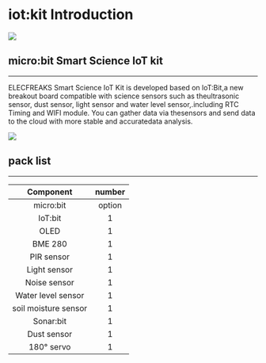 # iot:kit Introduction

![](https://raw.githubusercontent.com/elecfreaks/learn-cn/master/microbitKit/iot_kit/images/iot_kit_03.jpg)
## micro:bit Smart Science IoT kit
---

ELECFREAKS Smart Science IoT Kit is developed based on loT:Bit,a new breakout board compatible with science sensors such as theultrasonic sensor, dust sensor, light sensor and water level sensor,.including RTC Timing and WIFI module. 
You can gather data via thesensors and send data to the cloud with more stable and accuratedata analysis.

![](https://raw.githubusercontent.com/elecfreaks/learn-cn/master/microbitKit/iot_kit/images/iot_kit_04.jpg)
## pack list ##
---

|Component|number|
|:-:|:-:|
|micro:bit|option|[micro:bit official website:https://microbit.org/](https://microbit.org)|
|IoT:bit|1| [IoT user guide](http://www.elecfreaks.com/learn-en/microbitKit/iot_kit/iot_bit.html)|
|OLED|1|[OLED brochures](http://www.elecfreaks.com/learn-en/microbitOctopus/output/octopus_ef03155.html)|
|BME 280|1|[BME280 brochures](http://www.elecfreaks.com/learn-en/microbitOctopus/sensor/octopus_ef04087.html)
|PIR sensor|1|[PIR Brochures](http://www.elecfreaks.com/learn-en/microbitOctopus/sensor/octopus_ef04055.html)|
|Light sensor|1|[Light Sensors Brochures](http://www.elecfreaks.com/learn-en/microbitOctopus/sensor/octopus_ef04032.html)|
|Noise sensor|1||[Noise Sensor brochures](http://www.elecfreaks.com/learn-en/microbitOctopus/sensor/octopus_ef04081.html)|
|Water level sensor|1|[Water Level Sensor brochures](http://www.elecfreaks.com/learn-en/microbitOctopus/sensor/octopus_ef04094.html)|
|soil moisture sensor|1|[Soil Moisture Sensor Brochures](http://www.elecfreaks.com/learn-en/microbitOctopus/sensor/octopus_ef04027.html)|
|Sonar:bit|1|[Sonar:bit brochures](http://www.elecfreaks.com/learn-en/microbitOctopus/sensor/sonar_bit.html)|
|Dust sensor|1||[Dust Sensor Brochures](http://www.elecfreaks.com/learn-en/microbitOctopus/sensor/octopus_ef11083.html)|
|180° servo|1|[180° servo micro:bit drive code example](https://makecode.microbit.org/_3R4bPr75P4jJ)|


